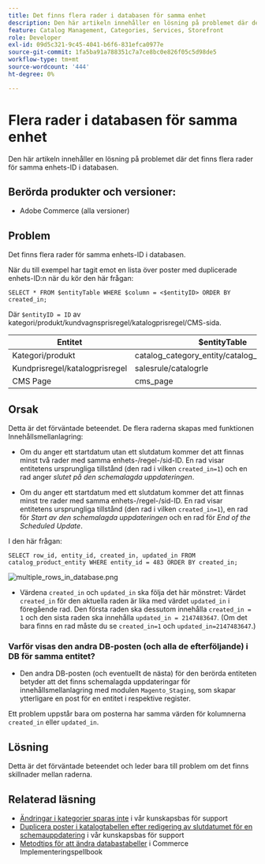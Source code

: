 ```yaml
---
title: Det finns flera rader i databasen för samma enhet
description: Den här artikeln innehåller en lösning på problemet där det finns flera rader för samma enhets-ID i databasen.
feature: Catalog Management, Categories, Services, Storefront
role: Developer
exl-id: 09d5c321-9c45-4041-b6f6-831efca0977e
source-git-commit: 1fa5ba91a788351c7a7ce8bc0e826f05c5d98de5
workflow-type: tm+mt
source-wordcount: '444'
ht-degree: 0%

---
```


# Flera rader i databasen för samma enhet

Den här artikeln innehåller en lösning på problemet där det finns flera rader för samma enhets-ID i databasen.

## Berörda produkter och versioner:

* Adobe Commerce (alla versioner)

## Problem

Det finns flera rader för samma enhets-ID i databasen.

När du till exempel har tagit emot en lista över poster med duplicerade enhets-ID:n när du kör den här frågan:

```
SELECT * FROM $entityTable WHERE $column = <$entityID> ORDER BY created_in;
```

Där `$entityID = ID` av kategori/produkt/kundvagnsprisregel/katalogprisregel/CMS-sida.

| Entitet | $entityTable | $column |
|------------------|-----------------------------------|------------------|
| Kategori/produkt | catalog_category_entity/catalog_product_entity | entity_id |
| Kundprisregel/katalogprisregel | salesrule/catalogrle | rule_id |
| CMS Page | cms_page | page_id |

## Orsak

Detta är det förväntade beteendet. De flera raderna skapas med funktionen Innehållsmellanlagring:

* Om du anger ett startdatum utan ett slutdatum kommer det att finnas minst två rader med samma enhets-/regel-/sid-ID. En rad visar entitetens ursprungliga tillstånd (den rad i vilken `created_in=1`) och en rad anger *slutet på den schemalagda uppdateringen*.

* Om du anger ett startdatum med ett slutdatum kommer det att finnas minst tre rader med samma enhets-/regel-/sid-ID. En rad visar entitetens ursprungliga tillstånd (den rad i vilken `created_in=1`), en rad för *Start av den schemalagda uppdateringen* och en rad för *End of the Scheduled Update*.

I den här frågan:

```
SELECT row_id, entity_id, created_in, updated_in FROM catalog_product_entity WHERE entity_id = 483 ORDER BY created_in;
```

![multiple_rows_in_database.png](assets/multiple_rows_in_database.png)

* Värdena `created_in` och `updated_in` ska följa det här mönstret: Värdet `created_in` för den aktuella raden är lika med värdet `updated_in` i föregående rad. Den första raden ska dessutom innehålla `created_in = 1` och den sista raden ska innehålla `updated_in = 2147483647`. (Om det bara finns en rad måste du se `created_in=1` och `updated_in=2147483647`.)

### Varför visas den andra DB-posten (och alla de efterföljande) i DB för samma entitet?

* Den andra DB-posten (och eventuellt de nästa) för den berörda entiteten betyder att det finns schemalagda uppdateringar för innehållsmellanlagring med modulen `Magento_Staging`, som skapar ytterligare en post för en entitet i respektive register.

Ett problem uppstår bara om posterna har samma värden för kolumnerna `created_in` eller `updated_in`.

## Lösning

Detta är det förväntade beteendet och leder bara till problem om det finns skillnader mellan raderna.

## Relaterad läsning

* [Ändringar i kategorier sparas inte](https://experienceleague.adobe.com/docs/commerce-knowledge-base/kb/troubleshooting/miscellaneous/changes-to-categories-are-not-being-saved.html) i vår kunskapsbas för support
* [Duplicera poster i katalogtabellen efter redigering av slutdatumet för en schemauppdatering](https://experienceleague.adobe.com/docs/commerce-knowledge-base/kb/troubleshooting/known-issues-patches-attached/duplicate-entries-in-the-catalogrule-table-after-editing-the-end-date-of-a-schedule-update.html) i vår kunskapsbas för support
* [Metodtips för att ändra databastabeller](https://experienceleague.adobe.com/en/docs/commerce-operations/implementation-playbook/best-practices/development/modifying-core-and-third-party-tables#why-adobe-recommends-avoiding-modifications) i Commerce Implementeringspellbook
